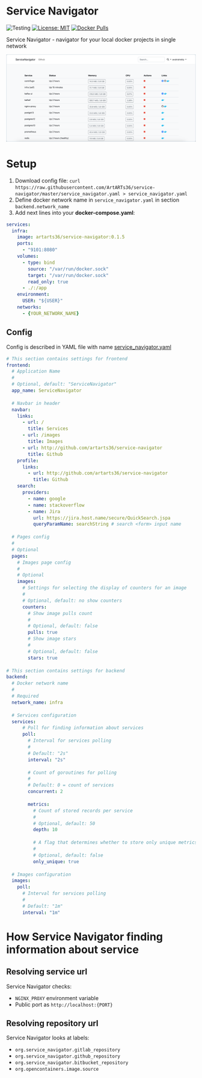 # Service Navigator

![Testing](https://github.com/ArtARTs36/service-navigator/workflows/Testing/badge.svg?branch=master)
[![License: MIT](https://img.shields.io/badge/License-MIT-yellow.svg)](https://opensource.org/licenses/MIT)
[![Docker Pulls](https://img.shields.io/docker/pulls/artarts36/service-navigator)](https://hub.docker.com/r/artarts36/service-navigator)

Service Navigator - navigator for your local docker projects in single network

![](./docs/preview.png)

# Setup

1. Download config file: `curl https://raw.githubusercontent.com/ArtARTs36/service-navigator/master/service_navigator.yaml > service_navigator.yaml`
2. Define docker network name in `service_navigator.yaml` in section `backend.network_name`
3. Add next lines into your **docker-compose.yaml**:
```yaml
services:
  infra:
    image: artarts36/service-navigator:0.1.5
    ports:
      - "9101:8080"
    volumes:
      - type: bind
        source: "/var/run/docker.sock"
        target: "/var/run/docker.sock"
        read_only: true
      - ./:/app
    environment:
      USER: "${USER}"
    networks:
      - {YOUR_NETWORK_NAME}
```

## Config

Config is described in YAML file with name [service_navigator.yaml](./service_navigator.yaml)

```yaml
# This section contains settings for frontend
frontend:
  # Application Name
  #
  # Optional, default: "ServiceNavigator"
  app_name: ServiceNavigator

  # Navbar in header
  navbar:
    links:
      - url: /
        title: Services
      - url: /images
        title: Images
      - url: http://github.com/artarts36/service-navigator
        title: Github
    profile:
      links:
        - url: http://github.com/artarts36/service-navigator
          title: Github
    search:
      providers:
        - name: google
        - name: stackoverflow
        - name: Jira
          url: https://jira.host.name/secure/QuickSearch.jspa
          queryParamName: searchString # search <form> input name
          
  # Pages config
  # 
  # Optional
  pages:
    # Images page config
    #
    # Optional
    images:
      # Settings for selecting the display of counters for an image
      #
      # Optional, default: no show counters
      counters:
        # Show image pulls count
        #
        # Optional, default: false
        pulls: true
        # Show image stars
        #
        # Optional, default: false
        stars: true

# This section contains settings for backend
backend:
  # Docker network name
  #
  # Required
  network_name: infra

  # Services configuration
  services:
      # Poll for finding information about services
      poll:
        # Interval for services polling
        #
        # Default: "2s"
        interval: "2s"
        
        # Count of goroutines for polling
        #
        # Default: 0 = count of services
        concurrent: 2
    
        metrics:
          # Count of stored records per service
          #
          # Optional, default: 50
          depth: 10
    
          # A flag that determines whether to store only unique metrics per service
          #
          # Optional, default: false
          only_unique: true

  # Images configuration
  images:
    poll:
      # Interval for services polling
      #
      # Default: "1m"
      interval: "1m"
```

# How Service Navigator finding information about service

## Resolving service url

Service Navigator checks:
* `NGINX_PROXY` environment variable
* Public port as `http://localhost:{PORT}`

## Resolving repository url

Service Navigator looks at labels:
* `org.service_navigator.gitlab_repository`
* `org.service_navigator.github_repository`
* `org.service_navigator.bitbucket_repository`
* `org.opencontainers.image.source`
